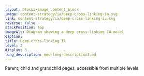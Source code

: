 ```yaml
---
layout: blocks/image_content_block
image: content-strategy/ia/deep-cross-linking-ia.svg
link: content-strategy/ia/deep-cross-linking-ia.svg
reverse: false
stackPosition: top
imageAlt: Diagram showing a deep cross-linking IA model
caption: 
title: Deep cross-linking IA
level: 2
display: 3
long_description: new-long-description3.md
---
```


Parent, child and grandchild pages, accessible from multiple levels.
